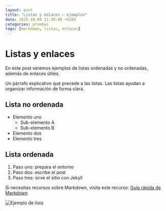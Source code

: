 ```yaml
---
layout: post
title: "Listas y enlaces — ejemplos"
date: 2025-10-09 11:30:00 +0200
categories: pruebas
tags: [markdown, listas, enlaces]
---
```


# Listas y enlaces

En este post veremos ejemplos de listas ordenadas y no ordenadas, además de enlaces útiles.

Un párrafo explicativo que precede a las listas. Las listas ayudan a organizar información de forma clara.

## Lista no ordenada

- Elemento uno
  - Sub-elemento A
  - Sub-elemento B
- Elemento dos
- Elemento tres

## Lista ordenada

1. Paso uno: prepara el entorno
2. Paso dos: escribe el post
3. Paso tres: sirve el sitio con Jekyll

Si necesitas recursos sobre Markdown, visita este recurso: [Guía rápida de Markdown](https://www.markdownguide.org).

![Ejemplo de lista](https://placehold.co/800x200?text=Ejemplo+de+lista)
